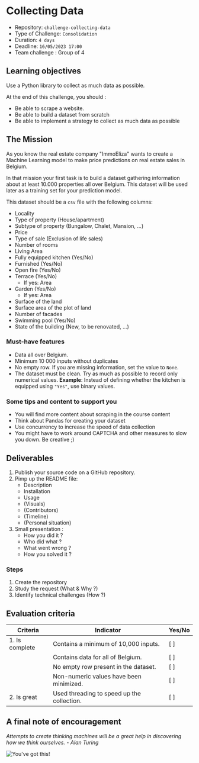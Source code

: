 # Collecting Data

- Repository: `challenge-collecting-data`
- Type of Challenge: `Consolidation`
- Duration: `4 days`
- Deadline: `16/05/2023 17:00`
- Team challenge : Group of 4

## Learning objectives

Use a Python library to collect as much data as possible.

At the end of this challenge, you should :

- Be able to scrape a website.
- Be able to build a dataset from scratch
- Be able to implement a strategy to collect as much data as possible

## The Mission

As you know the real estate company "ImmoEliza" wants to create a Machine Learning model to make price predictions on real estate sales in Belgium.

In that mission your first task is to build a dataset gathering information about at least 10.000 properties all over Belgium. This dataset will be used later as a training set for your prediction model.

This dataset should be a `csv` file with the following columns:

- Locality
- Type of property (House/apartment)
- Subtype of property (Bungalow, Chalet, Mansion, ...)
- Price
- Type of sale (Exclusion of life sales)
- Number of rooms
- Living Area
- Fully equipped kitchen (Yes/No)
- Furnished (Yes/No)
- Open fire (Yes/No)
- Terrace (Yes/No)
  - If yes: Area
- Garden (Yes/No)
  - If yes: Area
- Surface of the land
- Surface area of the plot of land
- Number of facades
- Swimming pool (Yes/No)
- State of the building (New, to be renovated, ...)

### Must-have features

- Data all over Belgium.
- Minimum 10 000 inputs without duplicates
- No empty row. If you are missing information, set the value to `None`.
- The dataset must be clean. Try as much as possible to record only numerical values.
  **Example**: Instead of defining whether the kitchen is equipped using `"Yes"`, use binary values.


### Some tips and content to support you

- You will find more content about scraping in the course content
- Think about Pandas for creating your dataset
- Use concurrency to increase the speed of data collection
- You might have to work around CAPTCHA and other measures to slow you down. Be creative ;)

## Deliverables

1. Publish your source code on a GitHub repository.
2. Pimp up the README file:
   - Description
   - Installation
   - Usage
   - (Visuals)
   - (Contributors)
   - (Timeline)
   - (Personal situation)
3. Small presentation :
   - How you did it ?
   - Who did what ?
   - What went wrong ?
   - How you solved it ?

### Steps

1. Create the repository
2. Study the request (What & Why ?)
3. Identify technical challenges (How ?)

## Evaluation criteria

| Criteria       | Indicator                                  | Yes/No |
| -------------- | ------------------------------------------ | ------ |
| 1. Is complete | Contains a minimum of 10,000 inputs.       | [ ]    |
|                | Contains data for all of Belgium.          | [ ]    |
|                | No empty row present in the dataset.       | [ ]    |
|                | Non-numeric values have been minimized.    | [ ]    |
| 2. Is great    | Used threading to speed up the collection. | [ ]    |

## A final note of encouragement

_Attempts to create thinking machines will be a great help in discovering how we think ourselves._
_- Alan Turing_

![You've got this!](https://i.giphy.com/media/JWuBH9rCO2uZuHBFpm/giphy.gif)
